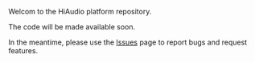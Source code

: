 Welcom to the HiAudio platform repository. 

The code will be made available soon. 

In the meantime, please use the [Issues](https://github.com/hi-paris/hiaudio/issues) page to report bugs and request features. 
